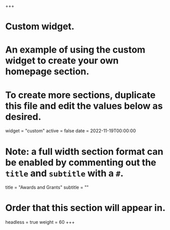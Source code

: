+++
# Custom widget.
# An example of using the custom widget to create your own homepage section.
# To create more sections, duplicate this file and edit the values below as desired.
widget = "custom"
active = false
date = 2022-11-19T00:00:00

# Note: a full width section format can be enabled by commenting out the `title` and `subtitle` with a `#`.
title = "Awards and Grants"
subtitle = ""

# Order that this section will appear in.
headless = true
weight = 60
+++
